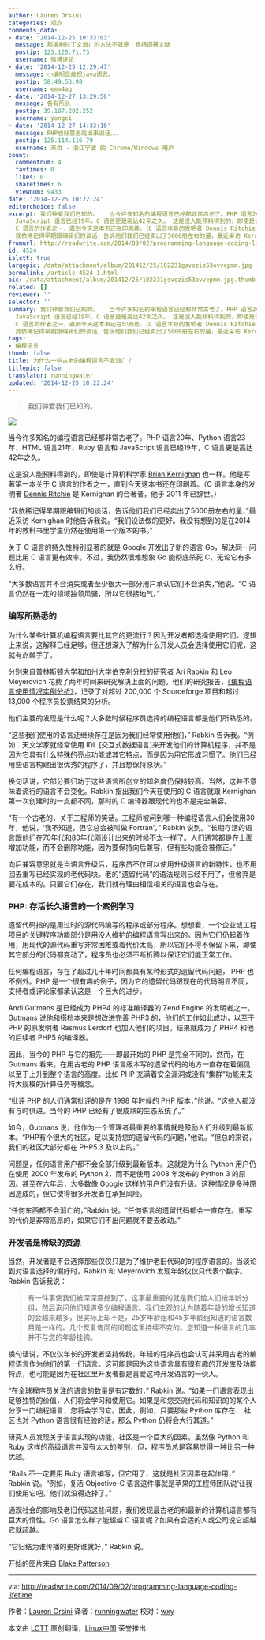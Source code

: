 ```yaml
---
author: Lauren Orsini
categories: 观点
comments_data:
- date: '2014-12-25 10:33:03'
  message: 那遏制拉丁文消亡的方法不就是：宣扬语著文献
  postip: 123.125.71.73
  username: 微博评论
- date: '2014-12-25 12:29:47'
  message: 小编明显歧视java语言。
  postip: 58.49.53.98
  username: emm4ag
- date: '2014-12-27 13:29:56'
  message: 各有所长
  postip: 39.187.202.252
  username: yongci
- date: '2014-12-27 14:33:10'
  message: PHP也好意思站出来说话。。。
  postip: 125.114.116.79
  username: 来自 - 浙江宁波 的 Chrome/Windows 用户
count:
  commentnum: 4
  favtimes: 0
  likes: 0
  sharetimes: 6
  viewnum: 9433
date: '2014-12-25 10:22:24'
editorchoice: false
excerpt: 我们钟爱我们已知的。   当今许多知名的编程语言已经都非常古老了。PHP 语言20年、Python 语言23年、HTML 语言21年、Ruby 语言和
  JavaScript 语言已经19年，C 语言更是高达42年之久。 这是没人能预料得到的，即使是计算机科学家 Brian Kernighan 也一样。他是写著第一本关于
  C 语言的作者之一，直到今天这本书还在印刷着。（C 语言本身的发明者 Dennis Ritchie 是 Kernighan 的合著者，他于 2011 年已辞世。）
  我依稀记得早期跟编辑们的谈话，告诉他们我们已经卖出了5000册左右的量，最近采访 Kernighan 时他告诉我说。我们设法做的更好。
fromurl: http://readwrite.com/2014/09/02/programming-language-coding-lifetime
id: 4524
islctt: true
largepic: /data/attachment/album/201412/25/102231gsvozis53ovvepmm.jpg
permalink: /article-4524-1.html
pic: /data/attachment/album/201412/25/102231gsvozis53ovvepmm.jpg.thumb.jpg
related: []
reviewer: ''
selector: ''
summary: 我们钟爱我们已知的。   当今许多知名的编程语言已经都非常古老了。PHP 语言20年、Python 语言23年、HTML 语言21年、Ruby 语言和
  JavaScript 语言已经19年，C 语言更是高达42年之久。 这是没人能预料得到的，即使是计算机科学家 Brian Kernighan 也一样。他是写著第一本关于
  C 语言的作者之一，直到今天这本书还在印刷着。（C 语言本身的发明者 Dennis Ritchie 是 Kernighan 的合著者，他于 2011 年已辞世。）
  我依稀记得早期跟编辑们的谈话，告诉他们我们已经卖出了5000册左右的量，最近采访 Kernighan 时他告诉我说。我们设法做的更好。
tags:
- 编程语言
thumb: false
title: 为什么一些古老的编程语言不会消亡？
titlepic: false
translator: runningwater
updated: '2014-12-25 10:22:24'
---
```



> 
> 我们钟爱我们已知的。
> 
> 
> 


![](/data/attachment/album/201412/25/102231gsvozis53ovvepmm.jpg)


当今许多知名的编程语言已经都非常古老了。PHP 语言20年、Python 语言23年、HTML 语言21年、Ruby 语言和 JavaScript 语言已经19年，C 语言更是高达42年之久。


这是没人能预料得到的，即使是计算机科学家 [Brian Kernighan](http://en.wikipedia.org/wiki/Brian_Kernighan) 也一样。他是写著第一本关于 C 语言的作者之一，直到今天这本书还在印刷着。（C 语言本身的发明者 [Dennis Ritchie](http://en.wikipedia.org/wiki/Dennis_Ritchie) 是 Kernighan 的合著者，他于 2011 年已辞世。）


“我依稀记得早期跟编辑们的谈话，告诉他们我们已经卖出了5000册左右的量，”最近采访 Kernighan 时他告诉我说。“我们设法做的更好。我没有想到的是在2014年的教科书里学生仍然在使用第一个版本的书。”


关于 C 语言的持久性特别显著的就是 Google 开发出了新的语言 Go，解决同一问题比用 C 语言更有效率。不过，我仍然很难想象 Go 能彻底杀死 C，无论它有多么好。


“大多数语言并不会消失或者至少很大一部分用户承认它们不会消失，”他说。“C 语言仍然在一定的领域独领风骚，所以它很接地气。”


### 编写所熟悉的


为什么某些计算机编程语言要比其它的更流行？因为开发者都选择使用它们。逻辑上来说，这解释已经足够，但还想深入了解为什么开发人员会选择使用它们呢，这就有点棘手了。


分别来自普林斯顿大学和加州大学伯克利分校的研究者 Ari Rabkin 和 Leo Meyerovich 花费了两年时间来研究解决上面的问题。他们的研究报告，[《编程语言使用情况实例分析》](http://asrabkin.bitbucket.org/papers/oopsla13.pdf)，记录了对超过 200,000 个 Sourceforge 项目和超过 13,000 个程序员投票结果的分析。


他们主要的发现是什么呢？大多数时候程序员选择的编程语言都是他们所熟悉的。


“这些我们使用的语言还继续存在是因为我们经常使用他们，” Rabkin 告诉我。“例如：天文学家就经常使用 IDL [交互式数据语言]来开发他们的计算机程序，并不是因为它具有什么特殊的亮点功能或其它特点，而是因为用它形成习惯了。他们已经用些语言构建出很优秀的程序了，并且想保持原状。”


换句话说，它部分要归功于这些语言所创立的知名度仍保持较高。当然，这并不意味着流行的语言不会变化。Rabkin 指出我们今天在使用的 C 语言就跟 Kernighan 第一次创建时的一点都不同，那时的 C 编译器跟现代的也不是完全兼容。


“有一个古老的，关于工程师的笑话。工程师被问到哪一种编程语言人们会使用30年，他说，‘我不知道，但它总会被叫做 Fortran’，” Rabkin 说到。“长期存活的语言跟他们在70年代和80年代刚设计出来的时候不太一样了。人们通常都是在上面增加功能，而不会删除功能，因为要保持向后兼容，但有些功能会被修正。”


向后兼容意思就是当语言升级后，程序员不仅可以使用升级语言的新特性，也不用回去重写已经实现的老代码块。老的“遗留代码”的语法规则已经不用了，但舍弃是要花成本的。只要它们存在，我们就有理由相信相关的语言也会存在。


### PHP: 存活长久语言的一个案例学习


遗留代码指的是用过时的源代码编写的程序或部分程序。想想看，一个企业或工程项目的关键程序功能部分是用没人维护的编程语言写出来的。因为它们仍起着作用，用现代的源代码重写非常困难或着代价太高，所以它们不得不保留下来，即使其它部分的代码都变动了，程序员也必须不断折腾以保证它们能正常工作。


任何编程语言，存在了超过几十年时间都具有某种形式的遗留代码问题， PHP 也不例外。PHP 是一个很有趣的例子，因为它的遗留代码跟现在的代码明显不同，支持者或评论家都承认这是一个巨大的进步。


Andi Gutmans 是已经成为 PHP4 的标准编译器的 Zend Engine 的发明者之一。Gutmans 说他和搭档本来是想改进完善 PHP3 的，他们的工作如此成功，以至于 PHP 的原发明者 Rasmus Lerdorf 也加入他们的项目。结果就成为了 PHP4 和他的后续者 PHP5 的编译器。


因此，当今的 PHP 与它的祖先——即最开始的 PHP 是完全不同的。然而，在 Gutmans 看来，在用古老的 PHP 语言版本写的遗留代码的地方一直存在着偏见以至于上升到整个语言的高度。比如 PHP 充满着安全漏洞或没有“集群”功能来支持大规模的计算任务等概念。


“批评 PHP 的人们通常批评的是在 1998 年时候的 PHP 版本，”他说。“这些人都没有与时俱进。当今的 PHP 已经有了很成熟的生态系统了。”


如今，Gutmans 说，他作为一个管理者最重要的事情就是鼓励人们升级到最新版本。“PHP有个很大的社区，足以支持您的遗留代码的问题，”他说。“但总的来说，我们的社区大部分都在 PHP5.3 及以上的。”


问题是，任何语言用户都不会全部升级到最新版本。这就是为什么 Python 用户仍在使用 2000 年发布的 Python 2，而不是使用 2008 年发布的 Python 3 的原因。甚至在六年后，大多数像 Google 这样的用户仍没有升级。这种情况是多种原因造成的，但它使得很多开发者在承担风险。


“任何东西都不会消亡的，”Rabkin 说。“任何语言的遗留代码都会一直存在。重写的代价是非常高昂的，如果它们不出问题就不要去改动。”


### 开发者是稀缺的资源


当然，开发者是不会选择那些仅仅只是为了维护老旧代码的的程序语言的。当谈论到对语言选择的偏好时，Rabkin 和 Meyerovich 发现年龄仅仅只代表个数字。Rabkin 告诉我说：



> 
> 有一件事使我们被深深震撼到了。这事最重要的就是我们给人们按年龄分组，然后询问他们知道多少编程语言。我们主观的认为随着年龄的增长知道的会越来越多，但实际上却不是，25岁年龄组和45岁年龄组知道的语言数目是一样的。几个反复询问的问题这里持续不变的。您知道一种语言的几率并不与您的年龄挂钩。
> 
> 
> 


换句话说，不仅仅年长的开发者坚持传统，年轻的程序员也会认可并采用古老的编程语言作为他们的第一们语言。这可能是因为这些语言具有很有趣的开发库及功能特点，也可能是因为在社区里开发者都是喜爱这种开发语言的一伙人。


“在全球程序员关注的语言的数量是有定数的，” Rabkin 说。“如果一们语言表现出足够独特的价值，人们将会学习和使用它。如果是和您交流代码和知识的的某个人分享一门编程语言，您将会学习它。因此，例如，只要那些 Python 库存在、 社区也对 Python 语言很有经验的话，那么 Python 仍将会大行其道。”


研究人员发现关于语言实现的功能，社区是一个巨大的因素。虽然像 Python 和 Ruby 这样的高级语言并没有太大的差别，但，程序员总是容易觉得一种比另一种优越。


“Rails 不一定要用 Ruby 语言编写，但它用了，这就是社区因素在起作用，” Rabkin 说。“例如，复活 Objective-C 语言这件事就是苹果的工程师团队说‘让我们使用它吧，’ 他们就没得选择了。”


通观社会的影响及老旧代码这些问题，我们发现最古老的和最新的计算机语言都有巨大的惰性。Go 语言怎么样才能超越 C 语言呢？如果有合适的人或公司说它超越它就超越。


“它归结为谁传播的更好谁就好，” Rabkin 说。


开始的图片来自 [Blake Patterson](https://www.flickr.com/photos/blakespot/2444037775/)




---


via: <http://readwrite.com/2014/09/02/programming-language-coding-lifetime>


作者：[Lauren Orsini](http://readwrite.com/author/lauren-orsini) 译者：[runningwater](https://github.com/runningwater) 校对：[wxy](https://github.com/wxy)


本文由 [LCTT](https://github.com/LCTT/TranslateProject) 原创翻译，[Linux中国](http://linux.cn/) 荣誉推出